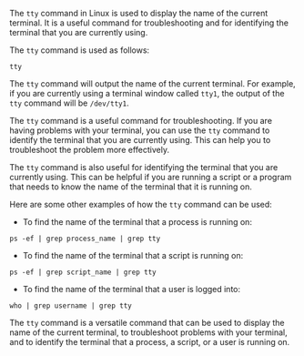 The `tty` command in Linux is used to display the name of the current terminal. It is a useful command for troubleshooting and for identifying the terminal that you are currently using.

The `tty` command is used as follows:

```
tty
```

The `tty` command will output the name of the current terminal. For example, if you are currently using a terminal window called `tty1`, the output of the `tty` command will be `/dev/tty1`.

The `tty` command is a useful command for troubleshooting. If you are having problems with your terminal, you can use the `tty` command to identify the terminal that you are currently using. This can help you to troubleshoot the problem more effectively.

The `tty` command is also useful for identifying the terminal that you are currently using. This can be helpful if you are running a script or a program that needs to know the name of the terminal that it is running on.

Here are some other examples of how the `tty` command can be used:

* To find the name of the terminal that a process is running on:

```
ps -ef | grep process_name | grep tty
```

* To find the name of the terminal that a script is running on:

```
ps -ef | grep script_name | grep tty
```

* To find the name of the terminal that a user is logged into:

```
who | grep username | grep tty
```

The `tty` command is a versatile command that can be used to display the name of the current terminal, to troubleshoot problems with your terminal, and to identify the terminal that a process, a script, or a user is running on.
